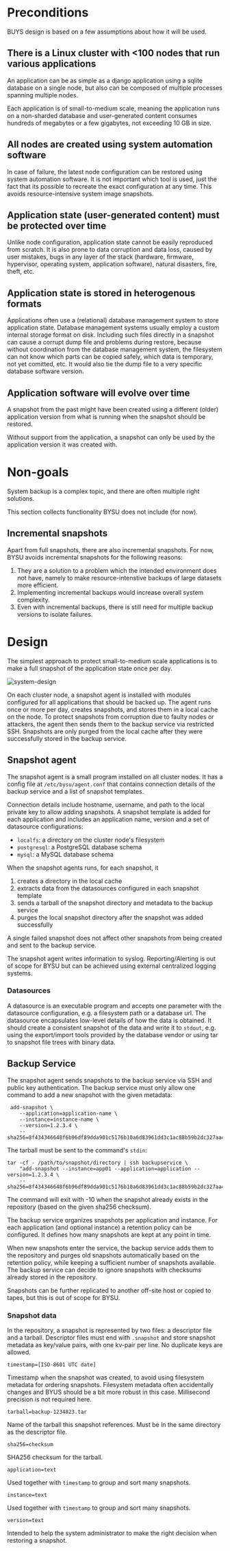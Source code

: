 # Preconditions

BUYS design is based on a few assumptions about how it will be used.

## There is a Linux cluster with <100 nodes that run various applications

An application can be as simple as a django application using a sqlite database
on a single node, but also can be composed of multiple processes spanning
multiple nodes.

Each application is of small-to-medium scale, meaning the application runs on a
non-sharded database and user-generated content consumes hundreds of megabytes
or a few gigabytes, not exceeding 10 GB in size.

## All nodes are created using system automation software

In case of failure, the latest node configuration can be restored using system
automation software.  It is not important which tool is used, just the fact that
its possible to recreate the exact configuration at any time.  This avoids
resource-intensive system image snapshots.

## Application state (user-generated content) must be protected over time

Unlike node configuration, application state cannot be easily reproduced from
scratch.  It is also prone to data corruption and data loss, caused by user
mistakes, bugs in any layer of the stack (hardware, firmware, hypervisor,
operating system, application software), natural disasters, fire, theft, etc.

## Application state is stored in heterogenous formats

Applications often use a (relational) database management system to store
application state. Database management systems usually employ a custom internal
storage format on disk.  Including such files directly in a snapshot can cause
a corrupt dump file and problems during restore, because without coordination
from the database management system, the filesystem can not know which parts can
be copied safely, which data is temporary, not yet comitted, etc.  It would also
tie the dump file to a very specific database software version.

## Application software will evolve over time

A snapshot from the past might have been created using a different (older)
application version from what is running when the snapshot should be restored.

Without support from the application, a snapshot can only be used by the
application version it was created with.

# Non-goals

System backup is a complex topic, and there are often multiple right solutions.

This section collects functionality BYSU does not include (for now).

## Incremental snapshots

Apart from full snapshots, there are also incremental snapshots.  For now, BYSU
avoids incremental snapshots for the following reasons:

1. They are a solution to a problem which the intended environment does not have,
namely to make resource-intenstive backups of large datasets more efficient.
2. Implementing incremental backups would increase overall system complexity.
3. Even with incremental backups, there is still need for multiple backup
versions to isolate failures.

# Design

The simplest approach to protect small-to-medium scale applications is to make a
full snapshot of the application state once per day.

![system-design](system-design.png "System design")

On each cluster node, a snapshot agent is installed with modules configured for
all applications that should be backed up.  The agent runs once or more per day,
creates snapshots, and stores them in a local cache on the node.  To protect
snapshots from corruption due to faulty nodes or attackers, the agent then sends
them to the backup service via restricted SSH.  Snapshots are only purged from
the local cache after they were successfully stored in the backup service.

## Snapshot agent

The snapshot agent is a small program installed on all cluster nodes.  It has a
config file at `/etc/bysu/agent.conf` that contains connection details of the
backup service and a list of snapshot templates.

Connection details include hostname, username, and path to the local private key
to allow adding snapshots.  A snapshot template is added for each application
and includes an application name, version and a set of datasource
configurations:

- `localfs`: a directory on the cluster node's filesystem
- `postgresql`: a PostgreSQL database schema
- `mysql`: a MySQL database schema

When the snapshot agents runs, for each snapshot, it

1. creates a directory in the local cache
2. extracts data from the datasources configured in each snapshot template
3. sends a tarball of the snapshot directory and metadata to the backup service
4. purges the local snapshot directory after the snapshot was added successfully

A single failed snapshot does not affect other snapshots from being created and
sent to the backup service.

The snapshot agent writes information to syslog.  Reporting/Alerting is out of
scope for BYSU but can be achieved using external centralized logging systems.

### Datasources

A datasource is an executable program and accepts one parameter with the
datasource configuration, e.g. a filesystem path or a database url.  The
datasource encapsulates low-level details of how the data is obtained.  It
should create a consistent snapshot of the data and write it to `stdout`, e.g.
using the export/import tools provided by the database vendor or using tar to
snapshot file trees with binary data.

## Backup Service

The snapshot agent sends snapshots to the backup service via SSH and public key
authentication. The backup service must only allow one command to add a new
snapshot with the given metadata:

     add-snapshot \
        --application=application-name \
        --instance=instance-name \
        --version=1.2.3.4 \
        --sha256=8f434346648f6b96df89dda901c5176b10a6d83961dd3c1ac88b59b2dc327aa4

The tarball must be sent to the command's `stdin`:

    tar -cf - /path/to/snapshot/directory | ssh backupservice \
        "add-snapshot --instance=app01 --application=application --version=1.2.3.4 \
        --sha256=8f434346648f6b96df89dda901c5176b10a6d83961dd3c1ac88b59b2dc327aa4"

The command will exit with -10 when the snapshot already exists in the
repository (based on the given sha256 checksum).

The backup service organizes snapshots per application and instance.  For each
application (and optional instance) a retention policy can be configured.  It
defines how many snapshots are kept at any point in time.

When new snapshots enter the service, the backup service adds them to the
repository and purges old snapshots automatically based on the retention policy,
while keeping a sufficient number of snapshots available.  The backup service
can decide to ignore snapshots with checksums already stored in the repository.

Snapshots can be further replicated to another off-site host or copied to tapes,
but this is out of scope for BYSU.

### Snapshot data

In the repository, a snapshot is represented by two files: a descriptor file and
a tarball.  Descriptor files must end with `.snapshot` and store snapshot
metadata as key/value pairs, with one kv-pair per line.  No duplicate keys are
allowed.

    timestamp=[ISO-8601 UTC date]

Timestamp when the snapshot was created, to avoid using filesystem metadata for
ordering snapshots.  Filesystem metadata often accidentally changes and BYUS
should be a bit more robust in this case.  Millisecond precision is not
required here.

    tarball=backup-1234823.tar

Name of the tarball this snapshot references.  Must be in the same directory as
the descriptor file.

    sha256=checksum

SHA256 checksum for the tarball.

    application=text

Used together with `timestamp` to group and sort many snapshots.

    instance=text

Used together with `timestamp` to group and sort many snapshots.

    version=text

Intended to help the system administrator to make the right decision when
restoring a snapshot.
